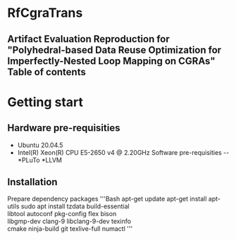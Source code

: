 RfCgraTrans
==
Artifact Evaluation Reproduction for "Polyhedral-based Data Reuse Optimization for Imperfectly-Nested Loop Mapping on CGRAs" 
Table of contents
--
Getting start
==
Hardware pre-requisities
--
* Ubuntu 20.04.5
* Intel(R) Xeon(R) CPU E5-2650 v4 @ 2.20GHz
Software pre-requisities
--
*PLuTo
*LLVM

Installation
--
Prepare dependency packages
'''Bash
apt-get update
apt-get install apt-utils
sudo apt install tzdata build-essential \
libtool autoconf pkg-config flex bison \
libgmp-dev clang-9 libclang-9-dev texinfo \
cmake ninja-build git texlive-full numactl
'''


